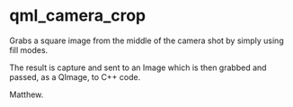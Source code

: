 # qml_camera_crop

Grabs a square image from the middle of the camera shot by simply using fill modes.

The result is capture and sent to an Image which is then grabbed and passed, as a QImage, to C++ code.

Matthew.
